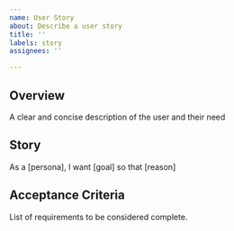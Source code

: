 ```yaml
---
name: User Story
about: Describe a user story
title: ''
labels: story
assignees: ''

---
```


## Overview

A clear and concise description of the user and their need

## Story

As a [persona], I want [goal] so that [reason]

## Acceptance Criteria

List of requirements to be considered complete.
